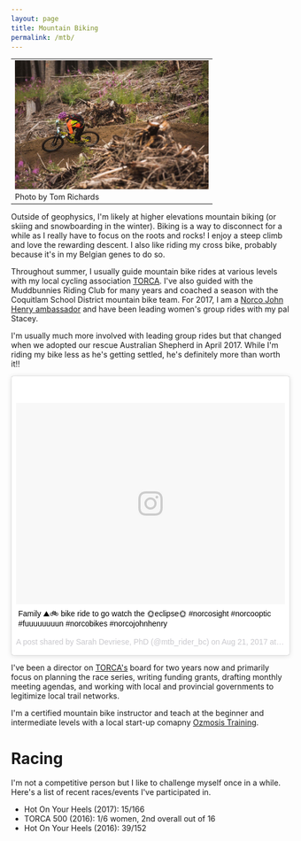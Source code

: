 ```yaml
---
layout: page
title: Mountain Biking
permalink: /mtb/
---
```


<p>
<table class="image">
<tr><td><img src="https://github.com/sdevriese/sdevriese.github.io/raw/master/_posts/img/2017-09-18%2020.02.51.jpg" alt="HOYH" style="float:right;width:350px;"></td></tr>
<tr><td class="caption">Photo by Tom Richards</td></tr>
</table>
Outside of geophysics, I'm likely at higher elevations mountain biking (or skiing and snowboarding in the winter). Biking is a way to disconnect for a while as I really have to focus on the roots and rocks! I enjoy a steep climb and love the rewarding descent. I also like riding my cross bike, probably because it's in my Belgian genes to do so.
</p>

Throughout summer, I usually guide mountain bike rides at various levels with my local cycling association [TORCA][torca]. I've also guided with the Muddbunnies Riding Club for many years and coached a season with the Coquitlam School District mountain bike team. For 2017, I am a [Norco John Henry ambassador][jh] and have been leading women's group rides with my pal Stacey.

I'm usually much more involved with leading group rides but that changed when we adopted our rescue Australian Shepherd in April 2017. While I'm riding my bike less as he's getting settled, he's definitely more than worth it!!

<blockquote class="instagram-media" data-instgrm-captioned data-instgrm-version="7" style=" background:#FFF; border:0; border-radius:3px; box-shadow:0 0 1px 0 rgba(0,0,0,0.5),0 1px 10px 0 rgba(0,0,0,0.15); margin: 1px; max-width:658px; padding:0; width:99.375%; width:-webkit-calc(100% - 2px); width:calc(100% - 2px);"><div style="padding:8px;"> <div style=" background:#F8F8F8; line-height:0; margin-top:40px; padding:37.5% 0; text-align:center; width:100%;"> <div style=" background:url(data:image/png;base64,iVBORw0KGgoAAAANSUhEUgAAACwAAAAsCAMAAAApWqozAAAABGdBTUEAALGPC/xhBQAAAAFzUkdCAK7OHOkAAAAMUExURczMzPf399fX1+bm5mzY9AMAAADiSURBVDjLvZXbEsMgCES5/P8/t9FuRVCRmU73JWlzosgSIIZURCjo/ad+EQJJB4Hv8BFt+IDpQoCx1wjOSBFhh2XssxEIYn3ulI/6MNReE07UIWJEv8UEOWDS88LY97kqyTliJKKtuYBbruAyVh5wOHiXmpi5we58Ek028czwyuQdLKPG1Bkb4NnM+VeAnfHqn1k4+GPT6uGQcvu2h2OVuIf/gWUFyy8OWEpdyZSa3aVCqpVoVvzZZ2VTnn2wU8qzVjDDetO90GSy9mVLqtgYSy231MxrY6I2gGqjrTY0L8fxCxfCBbhWrsYYAAAAAElFTkSuQmCC); display:block; height:44px; margin:0 auto -44px; position:relative; top:-22px; width:44px;"></div></div> <p style=" margin:8px 0 0 0; padding:0 4px;"> <a href="https://www.instagram.com/p/BYEQTRvHDzh/" style=" color:#000; font-family:Arial,sans-serif; font-size:14px; font-style:normal; font-weight:normal; line-height:17px; text-decoration:none; word-wrap:break-word;" target="_blank">Family ⛰🚲 bike ride to go watch the 🌞eclipse🌞 #norcosight #norcooptic #fuuuuuuuun #norcobikes #norcojohnhenry</a></p> <p style=" color:#c9c8cd; font-family:Arial,sans-serif; font-size:14px; line-height:17px; margin-bottom:0; margin-top:8px; overflow:hidden; padding:8px 0 7px; text-align:center; text-overflow:ellipsis; white-space:nowrap;">A post shared by Sarah Devriese, PhD (@mtb_rider_bc) on <time style=" font-family:Arial,sans-serif; font-size:14px; line-height:17px;" datetime="2017-08-21T18:49:06+00:00">Aug 21, 2017 at 11:49am PDT</time></p></div></blockquote>
<script async defer src="//platform.instagram.com/en_US/embeds.js"></script>

I've been a director on [TORCA's][torca] board for two years now and primarily focus on planning the race series, writing funding grants, drafting monthly meeting agendas, and working with local and provincial governments to legitimize local trail networks.

I'm a certified mountain bike instructor and teach at the beginner and intermediate levels with a local start-up comapny [Ozmosis Training][ozmosis].

# Racing

I'm not a competitive person but I like to challenge myself once in a while. Here's a list of recent races/events I've participated in.

* Hot On Your Heels (2017): 15/166
* TORCA 500 (2016): 1/6 women, 2nd overall out of 16
* Hot On Your Heels (2016): 39/152

[torca]: www.torca.ca "TORCA"
[jh]: www.johnhenrybikes.com/about/our-team-ambassadors-pg65.htm "Norco JH"
[ozmosis]: www.ozmosistraining.com "Ozmosis Training"
